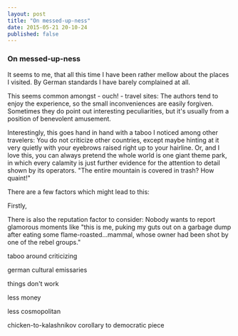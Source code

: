 ```yaml
---
layout: post
title: "On messed-up-ness"
date: 2015-05-21 20-10-24
published: false
---
```


### On messed-up-ness

It seems to me, that all this time I have been rather mellow about the places I visited. By German standards I have barely complained at all.

This seems common amongst - ouch! - travel sites: The authors tend to enjoy the experience, so the small inconveniences are easily forgiven. Sometimes they do point out interesting peculiarities, but it's usually from a position of benevolent amusement.

Interestingly, this goes hand in hand with a taboo I noticed among other travelers: You do not criticize other countries, except maybe hinting at it very quietly with your eyebrows raised right up to your hairline. Or, and I love this, you can always pretend the whole world is one giant theme park, in which every calamity is just further evidence for the attention to detail shown by its operators. "The entire mountain is covered in trash? How quaint!"


There are a few factors which might lead to this:

Firstly, 






There is also the reputation factor to consider: Nobody wants to report glamorous moments like "this is me, puking my guts out on a garbage dump after eating some flame-roasted...mammal, whose owner had been shot by one of the rebel groups."

taboo around criticizing


german cultural emissaries

things don't work

less money

less cosmopolitan


chicken-to-kalashnikov corollary to democratic piece

